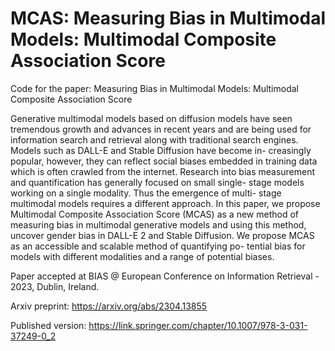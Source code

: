 # MCAS: Measuring Bias in Multimodal Models: Multimodal Composite Association Score
Code for the paper: Measuring Bias in Multimodal Models: Multimodal Composite Association Score


Generative multimodal models based on diffusion models
have seen tremendous growth and advances in recent years and are being
used for information search and retrieval along with traditional search
engines. Models such as DALL-E and Stable Diffusion have become in-
creasingly popular, however, they can reflect social biases embedded in
training data which is often crawled from the internet. Research into bias
measurement and quantification has generally focused on small single-
stage models working on a single modality. Thus the emergence of multi-
stage multimodal models requires a different approach. In this paper,
we propose Multimodal Composite Association Score (MCAS) as a new
method of measuring bias in multimodal generative models and using
this method, uncover gender bias in DALL-E 2 and Stable Diffusion. We
propose MCAS as an accessible and scalable method of quantifying po-
tential bias for models with different modalities and a range of potential
biases.

Paper accepted at BIAS @ European Conference on Information Retrieval - 2023, Dublin, Ireland.


Arxiv preprint: https://arxiv.org/abs/2304.13855


Published version: https://link.springer.com/chapter/10.1007/978-3-031-37249-0_2
